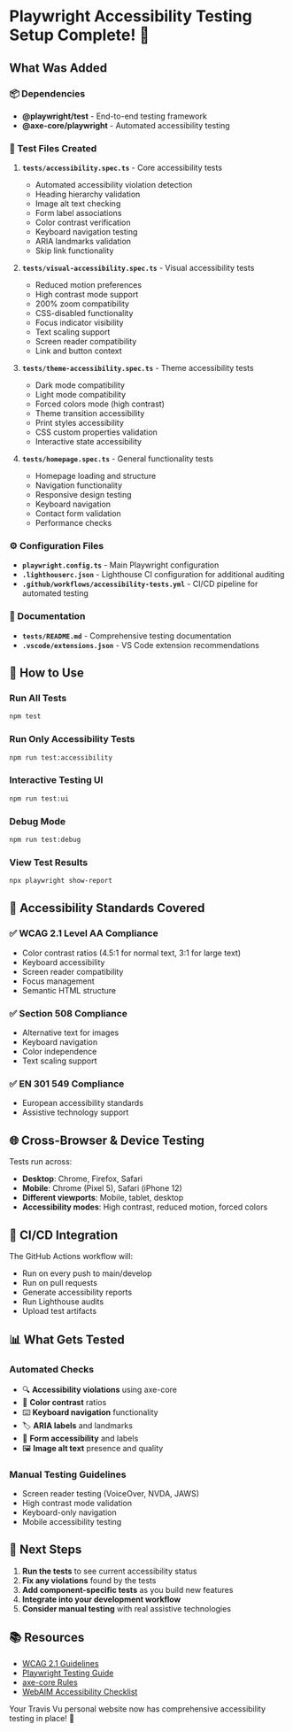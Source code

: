 # Playwright Accessibility Testing Setup Complete! 🎉

## What Was Added

### 📦 Dependencies
- **@playwright/test** - End-to-end testing framework
- **@axe-core/playwright** - Automated accessibility testing

### 🧪 Test Files Created
1. **`tests/accessibility.spec.ts`** - Core accessibility tests
   - Automated accessibility violation detection
   - Heading hierarchy validation
   - Image alt text checking
   - Form label associations
   - Color contrast verification
   - Keyboard navigation testing
   - ARIA landmarks validation
   - Skip link functionality

2. **`tests/visual-accessibility.spec.ts`** - Visual accessibility tests
   - Reduced motion preferences
   - High contrast mode support
   - 200% zoom compatibility
   - CSS-disabled functionality
   - Focus indicator visibility
   - Text scaling support
   - Screen reader compatibility
   - Link and button context

3. **`tests/theme-accessibility.spec.ts`** - Theme accessibility tests
   - Dark mode compatibility
   - Light mode compatibility
   - Forced colors mode (high contrast)
   - Theme transition accessibility
   - Print styles accessibility
   - CSS custom properties validation
   - Interactive state accessibility

4. **`tests/homepage.spec.ts`** - General functionality tests
   - Homepage loading and structure
   - Navigation functionality
   - Responsive design testing
   - Keyboard navigation
   - Contact form validation
   - Performance checks

### ⚙️ Configuration Files
- **`playwright.config.ts`** - Main Playwright configuration
- **`.lighthouserc.json`** - Lighthouse CI configuration for additional auditing
- **`.github/workflows/accessibility-tests.yml`** - CI/CD pipeline for automated testing

### 📝 Documentation
- **`tests/README.md`** - Comprehensive testing documentation
- **`.vscode/extensions.json`** - VS Code extension recommendations

## 🚀 How to Use

### Run All Tests
```bash
npm test
```

### Run Only Accessibility Tests
```bash
npm run test:accessibility
```

### Interactive Testing UI
```bash
npm run test:ui
```

### Debug Mode
```bash
npm run test:debug
```

### View Test Results
```bash
npx playwright show-report
```

## 🎯 Accessibility Standards Covered

### ✅ WCAG 2.1 Level AA Compliance
- Color contrast ratios (4.5:1 for normal text, 3:1 for large text)
- Keyboard accessibility
- Screen reader compatibility
- Focus management
- Semantic HTML structure

### ✅ Section 508 Compliance
- Alternative text for images
- Keyboard navigation
- Color independence
- Text scaling support

### ✅ EN 301 549 Compliance
- European accessibility standards
- Assistive technology support

## 🌐 Cross-Browser & Device Testing

Tests run across:
- **Desktop**: Chrome, Firefox, Safari
- **Mobile**: Chrome (Pixel 5), Safari (iPhone 12)
- **Different viewports**: Mobile, tablet, desktop
- **Accessibility modes**: High contrast, reduced motion, forced colors

## 🔧 CI/CD Integration

The GitHub Actions workflow will:
- Run on every push to main/develop
- Run on pull requests
- Generate accessibility reports
- Run Lighthouse audits
- Upload test artifacts

## 📊 What Gets Tested

### Automated Checks
- 🔍 **Accessibility violations** using axe-core
- 🎨 **Color contrast** ratios
- ⌨️ **Keyboard navigation** functionality
- 🏷️ **ARIA labels** and landmarks
- 📝 **Form accessibility** and labels
- 🖼️ **Image alt text** presence and quality

### Manual Testing Guidelines
- Screen reader testing (VoiceOver, NVDA, JAWS)
- High contrast mode validation
- Keyboard-only navigation
- Mobile accessibility testing

## 🎉 Next Steps

1. **Run the tests** to see current accessibility status
2. **Fix any violations** found by the tests
3. **Add component-specific tests** as you build new features
4. **Integrate into your development workflow**
5. **Consider manual testing** with real assistive technologies

## 📚 Resources

- [WCAG 2.1 Guidelines](https://www.w3.org/WAI/WCAG21/quickref/)
- [Playwright Testing Guide](https://playwright.dev/docs/intro)
- [axe-core Rules](https://dequeuniversity.com/rules/axe/)
- [WebAIM Accessibility Checklist](https://webaim.org/standards/wcag/checklist)

Your Travis Vu personal website now has comprehensive accessibility testing in place! 🎊
